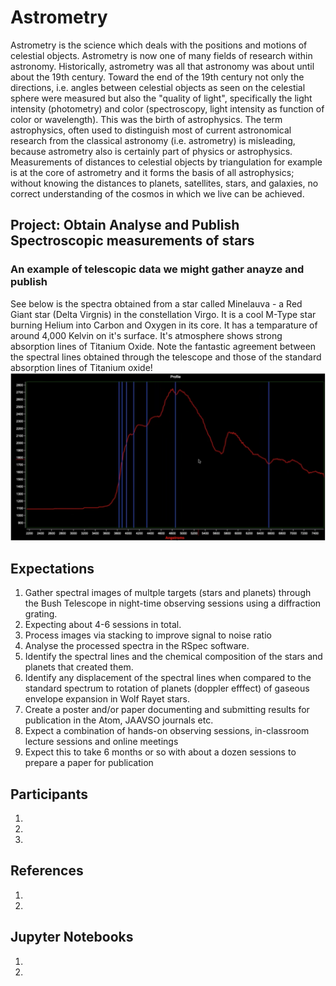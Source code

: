 # Astrometry
Astrometry is the science which deals with the positions and motions of celestial objects. Astrometry is now one of many fields of research within astronomy. Historically, astrometry was all that astronomy was about until about the 19th century. Toward the end of the 19th century not only the directions, i.e. angles between celestial objects as seen on the celestial sphere were measured but also the "quality of light", specifically the light intensity (photometry) and color (spectroscopy, light intensity as function of color or wavelength). This was the birth of astrophysics. The term astrophysics, often used to distinguish most of current astronomical research from the classical astronomy (i.e. astrometry) is misleading, because astrometry also is certainly part of physics or astrophysics. Measurements of distances to celestial objects by triangulation for example is at the core of astrometry and it forms the basis of all astrophysics; without knowing the distances to planets, satellites, stars, and galaxies, no correct understanding of the cosmos in which we live can be achieved.

## Project: Obtain Analyse and Publish Spectroscopic measurements of stars

### An example of telescopic data we might gather anayze and publish
See below is the spectra obtained from a star called Minelauva - a Red Giant star (Delta Virgnis) in the constellation Virgo.  It is a cool M-Type star burning Helium into Carbon and Oxygen in its core. It has a temparature of around 4,000 Kelvin on it's surface. It's atmosphere shows strong absorption lines of Titanium Oxide.  Note the fantastic agreement between the spectral lines obtained through the telescope and those of the standard absorption lines of Titanium oxide! 
![delvir](Minelauva_spectrum.png)

## Expectations
1. Gather spectral images of multple targets (stars and planets) through the Bush Telescope in night-time observing sessions using a diffraction grating. 
1. Expecting about 4-6 sessions in total.
1. Process images via stacking to improve signal to noise ratio
1. Analyse the processed spectra in the RSpec software.
1. Identify the spectral lines and the chemical composition of the stars and planets that created them.
1. Identify any displacement of the spectral lines when compared to the standard spectrum to rotation of planets (doppler efffect) of gaseous envelope expansion in Wolf Rayet stars.
1. Create a poster and/or paper documenting and submitting results for publication in the Atom, JAAVSO journals etc.
1. Expect a combination of hands-on observing sessions, in-classroom lecture sessions and online meetings
1. Expect this to take 6 months or so with about a dozen sessions to prepare a paper for publication

## Participants
1. 
1. 
1. 

## References
1. 
1. 

## Jupyter Notebooks
1. 
1. 


